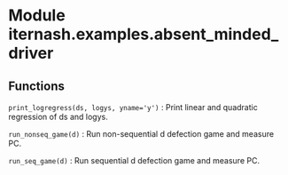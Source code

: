 Module iternash.examples.absent_minded_driver
=============================================

Functions
---------

    
`print_logregress(ds, logys, yname='y')`
:   Print linear and quadratic regression of ds and logys.

    
`run_nonseq_game(d)`
:   Run non-sequential d defection game and measure PC.

    
`run_seq_game(d)`
:   Run sequential d defection game and measure PC.